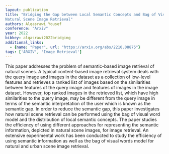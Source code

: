 ```yaml
---
layout: publication
title: "Bridging the Gap between Local Semantic Concepts and Bag of Visual Words for
Natural Scene Image Retrieval"
authors: Alqasrawi Yousef
conference: "Arxiv"
year: 2022
bibkey: alqasrawi2022bridging
additional_links:
  - {name: "Paper", url: "https://arxiv.org/abs/2210.08875"}
tags: ['ARXIV', 'Image Retrieval']
---
```

This paper addresses the problem of semantic-based image retrieval of natural
scenes. A typical content-based image retrieval system deals with the query
image and images in the dataset as a collection of low-level features and
retrieves a ranked list of images based on the similarities between features of
the query image and features of images in the image dataset. However, top ranked
images in the retrieved list, which have high similarities to the query image,
may be different from the query image in terms of the semantic interpretation of
the user which is known as the semantic gap. In order to reduce the semantic
gap, this paper investigates how natural scene retrieval can be performed using
the bag of visual word model and the distribution of local semantic concepts.
The paper studies the efficiency of using different approaches for representing
the semantic information, depicted in natural scene images, for image retrieval.
An extensive experimental work has been conducted to study the efficiency of
using semantic information as well as the bag of visual words model for natural
and urban scene image retrieval.
